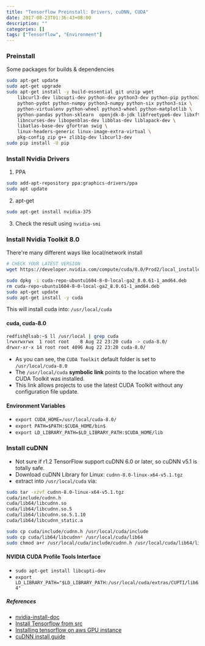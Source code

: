 ```yaml
---
title: "Tensorflow Preinstall: Drivers, cuDNN, CUDA"
date: 2017-08-23T01:36:43+08:00
description: ""
categories: []
tags: ["Tensorflow", "Environment"]
---
```

### Preinstall
Some packages for builds & dependencies
```bash
sudo apt-get update
sudo apt-get upgrade
sudo apt-get install -y build-essential git unzip wget
    libcurl3-dev libcupti-dev python-dev python3-dev python-pip python3-pip \
    python-pydot python-numpy python3-numpy python-six python3-six \
    python-virtualenv python-wheel python3-wheel python-matplotlib \
    python-pandas python-sklearn  openjdk-8-jdk libfreetype6-dev libxft-dev \
    libncurses-dev libopenblas-dev libblas-dev liblapack-dev \
    libatlas-base-dev gfortran swig \
    linux-headers-generic linux-image-extra-virtual \
    pkg-config zip g++ zlib1g-dev libcurl3-dev
sudo pip install -U pip
```
### Install Nvidia Drivers
1. PPA

```bash
sudo add-apt-repository ppa:graphics-drivers/ppa
sudo apt update
```
2. apt-get

```bash
sudo apt-get install nvidia-375
```
3. Check the result using `nvidia-smi`



### Install Nvidia Toolkit 8.0
There're many different ways like local/network install
```bash
# CHECK YOUR LATEST VERSION
wget https://developer.nvidia.com/compute/cuda/8.0/Prod2/local_installers/cuda-repo-ubuntu1604-8-0-local-ga2_8.0.61-1_amd64-deb

sudo dpkg -i cuda-repo-ubuntu1604-8-0-local-ga2_8.0.61-1_amd64.deb
rm cuda-repo-ubuntu1604-8-0-local-ga2_8.0.61-1_amd64.deb
sudo apt-get update
sudo apt-get install -y cuda
```
This will install cuda into: `/usr/local/cuda`
#### cuda, cuda-8.0
```bash
redfish@lsab:~$ ll /usr/local | grep cuda
lrwxrwxrwx  1 root root    8 Aug 22 23:20 cuda -> cuda-8.0/
drwxr-xr-x 14 root root 4096 Aug 22 23:20 cuda-8.0/
```
- As you can see, the `CUDA Toolkit` default folder is set to `/usr/local/cuda-8.0`
- The `/usr/local/cuda` **symbolic link** points to the location where the CUDA Toolkit was installed.
- This link allows projects to use the latest CUDA Toolkit without any configuration file update.

#### Environment Variables
- `export CUDA_HOME=/usr/local/cuda-8.0/`
- `export PATH=$PATH:$CUDA_HOME/bin$`
- `export LD_LIBRARY_PATH=$LD_LIBRARY_PATH:$CUDA_HOME/lib`

### Install cuDNN
- Not sure if r1.2 TensorFlow support cuDNN 6.0 or later, so cuDNN v5.1 is totally safe.
- Download cuDNN Library for Linux: `cudnn-8.0-linux-x64-v5.1.tgz`
- extract into `/usr/local/cuda` via:

```bash
sudo tar -xzvf cudnn-8.0-linux-x64-v5.1.tgz
cuda/include/cudnn.h
cuda/lib64/libcudnn.so
cuda/lib64/libcudnn.so.5
cuda/lib64/libcudnn.so.5.1.10
cuda/lib64/libcudnn_static.a
```
```bash
sudo cp cuda/include/cudnn.h /usr/local/cuda/include
sudo cp cuda/lib64/libcudnn* /usr/local/cuda/lib64
sudo chmod a+r /usr/local/cuda/include/cudnn.h /usr/local/cuda/lib64/libcudnn*
```
#### NVIDIA CUDA Profile Tools Interface
- `sudo apt-get install libcupti-dev`
- `export LD_LIBRARY_PATH="$LD_LIBRARY_PATH:/usr/local/cuda/extras/CUPTI/lib64"`

##### References
- [nvidia-install-doc](http://docs.nvidia.com/cuda/cuda-installation-guide-linux/index.html)
- [Install Tensorflow from src](https://alliseesolutions.wordpress.com/2016/09/08/install-gpu-tensorflow-from-sources-w-ubuntu-16-04-and-cuda-8-0/)
- [Installing tensorflow on aws GPU instance](http://expressionflow.com/2016/10/09/installing-tensorflow-on-an-aws-ec2-p2-gpu-instance/)
- [cuDNN install guide](http://developer2.download.nvidia.com/compute/machine-learning/cudnn/secure/v5.1/prod/doc/cudnn_install.txt?orCYTNdBxYW2yOYvYwfFamN5juy4rrtFs6NS-8fLWfJsF18n8HkQ0MJcgVPZQW8zSY5y5Iw5Kyb9lA8RduC8iGMCT6G7liwgpgvW3KmoIxllldADxI-FsZeCs1xr8POXyQAZAU3HkSfJZJfa1NJz_bg9FT03dYYCuOQDrqbBuQX20zd2)
